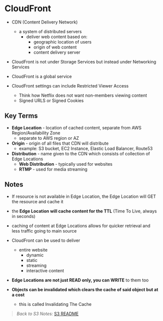 # CloudFront

* CDN (Content Delivery Network)
  * a system of distributed servers
    * deliver web content based on:
      * geographic location of users
      * origin of web content
      * content delivery server

* CloudFront is not under Storage Services but instead under Networking Services
* CloudFront is a global service
* CloudFront settings can include Restricted Viewer Access
  * Think how Netflix does not want non-members viewing content
  * Signed URLS or Signed Cookies

## Key Terms

* **Edge Location** - location of cached content, separate from AWS Region/Availability Zone
  * separate to AWS region or AZ
* **Origin** - origin of all files that CDN will distribute
  * example: S3 bucket, EC2 Instance, Elastic Load Balancer, Route53
* **Distribution** - name given to the CDN which consists of collection of Edge Locations
  * **Web Distribution** - typically used for websites
  * **RTMP** - used for media streaming

## Notes

* If resource is not available in Edge Location, the Edge Location will GET the resource and cache it
* the **Edge Location will cache content for the TTL** (Time To Live, always in seconds)
* caching of content at Edge Locations allows for quicker retrieval and less traffic going to main source

* CloudFront can be used to deliver
  * entire website
    * dynamic
    * static
    * streaming
    * interactive content

* **Edge Locations are not just READ only, you can WRITE** to them too
* **Objects can be invalidated which clears the cache of said object but at a cost**
  * this is called Invalidating The Cache

> *Back to S3 Notes:* [S3 README](./README.md)
